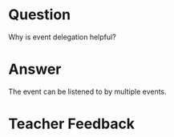 # Question
Why is event delegation helpful?

# Answer
The event can be listened to by multiple events.

# Teacher Feedback